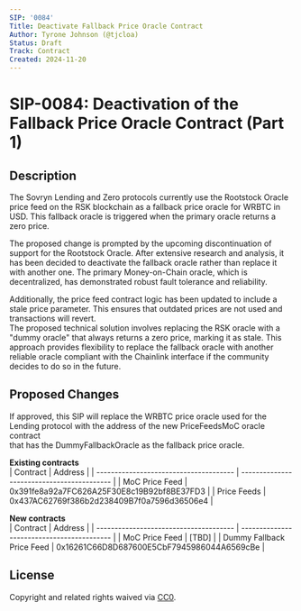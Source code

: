 ```yaml
---
SIP: '0084'
Title: Deactivate Fallback Price Oracle Contract
Author: Tyrone Johnson (@tjcloa)
Status: Draft
Track: Contract
Created: 2024-11-20
---
```


# SIP-0084: Deactivation of the Fallback Price Oracle Contract (Part 1)

## Description  

The Sovryn Lending and Zero protocols currently use the Rootstock Oracle price feed on the RSK blockchain as a fallback price oracle for WRBTC in USD. 
This fallback oracle is triggered when the primary oracle returns a zero price.  

The proposed change is prompted by the upcoming discontinuation of support for the Rootstock Oracle. 
After extensive research and analysis, it has been decided to deactivate the fallback oracle rather than replace it with another one. 
The primary Money-on-Chain oracle, which is decentralized, has demonstrated robust fault tolerance and reliability.  

Additionally, the price feed contract logic has been updated to include a stale price parameter. 
This ensures that outdated prices are not used and transactions will revert.  
The proposed technical solution involves replacing the RSK oracle with a "dummy oracle" that always returns a zero price, marking it as stale. 
This approach provides flexibility to replace the fallback oracle with another reliable oracle compliant with the Chainlink interface if the community decides to do so in the future.  

## Proposed Changes  

If approved, this SIP will replace the WRBTC price oracle used for the Lending protocol with the address of the new PriceFeedsMoC oracle contract   
that has the DummyFallbackOracle as the fallback price oracle.  


__Existing contracts__  
| Contract                               | Address                                    |
| -------------------------------------- | ------------------------------------------ |
| MoC Price Feed                         | 0x391fe8a92a7FC626A25F30E8c19B92bf8BE37FD3 |
| Price Feeds                            | 0x437AC62769f386b2d238409B7f0a7596d36506e4 |

__New contracts__  
| Contract                               | Address                                    |
| -------------------------------------- | ------------------------------------------ |
| MoC Price Feed                         | [TBD]   | 
| Dummy Fallback Price Feed              | 0x16261C66D8D687600E5CbF7945986044A6569cBe | 


## License
Copyright and related rights waived via [CC0](https://creativecommons.org/publicdomain/zero/1.0/).
